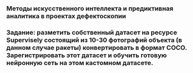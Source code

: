 ### Методы искусственного интеллекта и предиктивная аналитика в проектах дефектоскопии
### Задание: разметить собственный датасет на ресурсе Supervisely состоящий из 10-30 фотографий объекта (в данном случае ракеты) конвертировать в формат COCO. Зарегистрировать этот датасет и обучить готовую нейронную сеть на этом кастомном датасете.
